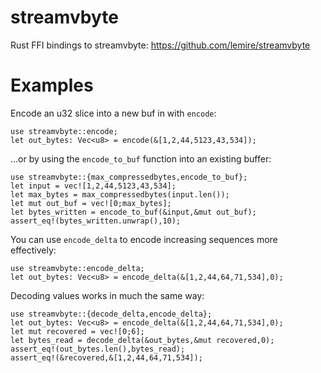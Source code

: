 streamvbyte
===========

Rust FFI bindings to streamvbyte: https://github.com/lemire/streamvbyte

# Examples

Encode an u32 slice into a new buf in with `encode`:

```
use streamvbyte::encode;
let out_bytes: Vec<u8> = encode(&[1,2,44,5123,43,534]);
```

...or by using the `encode_to_buf` function into an existing buffer:

```
use streamvbyte::{max_compressedbytes,encode_to_buf};
let input = vec![1,2,44,5123,43,534];
let max_bytes = max_compressedbytes(input.len());
let mut out_buf = vec![0;max_bytes];
let bytes_written = encode_to_buf(&input,&mut out_buf);
assert_eq!(bytes_written.unwrap(),10);
```

You can use `encode_delta` to encode increasing sequences more effectively:

```
use streamvbyte::encode_delta;
let out_bytes: Vec<u8> = encode_delta(&[1,2,44,64,71,534],0);
```

Decoding values works in much the same way:

```
use streamvbyte::{decode_delta,encode_delta};
let out_bytes: Vec<u8> = encode_delta(&[1,2,44,64,71,534],0);
let mut recovered = vec![0;6];
let bytes_read = decode_delta(&out_bytes,&mut recovered,0);
assert_eq!(out_bytes.len(),bytes_read);
assert_eq!(&recovered,&[1,2,44,64,71,534]);
```
